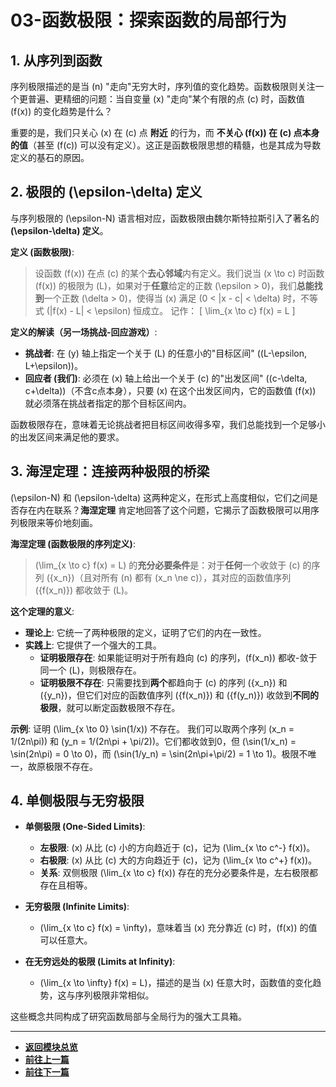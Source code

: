 # 03-函数极限：探索函数的局部行为

## 1. 从序列到函数

序列极限描述的是当 \(n\) "走向"无穷大时，序列值的变化趋势。函数极限则关注一个更普遍、更精细的问题：当自变量 \(x\) "走向"某个有限的点 \(c\) 时，函数值 \(f(x)\) 的变化趋势是什么？

重要的是，我们只关心 \(x\) 在 \(c\) 点 **附近** 的行为，而 **不关心 \(f(x)\) 在 \(c\) 点本身的值**（甚至 \(f(c)\) 可以没有定义）。这正是函数极限思想的精髓，也是其成为导数定义的基石的原因。

## 2. 极限的 \(\epsilon-\delta\) 定义

与序列极限的 \(\epsilon-N\) 语言相对应，函数极限由魏尔斯特拉斯引入了著名的 **\(\epsilon-\delta\) 定义**。

**定义 (函数极限)**:
> 设函数 \(f(x)\) 在点 \(c\) 的某个**去心邻域**内有定义。我们说当 \(x \to c\) 时函数 \(f(x)\) 的极限为 \(L\)，如果对于**任意**给定的正数 \(\epsilon > 0\)，我们**总能找到**一个正数 \(\delta > 0\)，使得当 \(x\) 满足 \(0 < |x - c| < \delta\) 时，不等式 \(|f(x) - L| < \epsilon\) 恒成立。
> 记作：
> \[ \lim_{x \to c} f(x) = L \]

**定义的解读（另一场挑战-回应游戏）**:
- **挑战者**: 在 \(y\) 轴上指定一个关于 \(L\) 的任意小的"目标区间" \((L-\epsilon, L+\epsilon)\)。
- **回应者 (我们)**: 必须在 \(x\) 轴上给出一个关于 \(c\) 的"出发区间" \((c-\delta, c+\delta)\)（不含c点本身），只要 \(x\) 在这个出发区间内，它的函数值 \(f(x)\) 就必须落在挑战者指定的那个目标区间内。

函数极限存在，意味着无论挑战者把目标区间收得多窄，我们总能找到一个足够小的出发区间来满足他的要求。

## 3. 海涅定理：连接两种极限的桥梁

\(\epsilon-N\) 和 \(\epsilon-\delta\) 这两种定义，在形式上高度相似，它们之间是否存在内在联系？**海涅定理** 肯定地回答了这个问题，它揭示了函数极限可以用序列极限来等价地刻画。

**海涅定理 (函数极限的序列定义)**:
> \(\lim_{x \to c} f(x) = L\) 的**充分必要条件**是：对于**任何**一个收敛于 \(c\) 的序列 \(\{x_n\}\)（且对所有 \(n\) 都有 \(x_n \ne c\)），其对应的函数值序列 \(\{f(x_n)\}\) 都收敛于 \(L\)。

**这个定理的意义**:
- **理论上**: 它统一了两种极限的定义，证明了它们的内在一致性。
- **实践上**: 它提供了一个强大的工具。
  - **证明极限存在**: 如果能证明对于所有趋向 \(c\) 的序列，\(f(x_n)\) 都收-敛于同一个 \(L\)，则极限存在。
  - **证明极限不存在**: 只需要找到**两个**都趋向于 \(c\) 的序列 \(\{x_n\}\) 和 \(\{y_n\}\)，但它们对应的函数值序列 \(\{f(x_n)\}\) 和 \(\{f(y_n)\}\) 收敛到**不同的极限**，就可以断定函数极限不存在。

**示例**: 证明 \(\lim_{x \to 0} \sin(1/x)\) 不存在。
我们可以取两个序列 \(x_n = 1/(2n\pi)\) 和 \(y_n = 1/(2n\pi + \pi/2)\)。它们都收敛到0，但 \(\sin(1/x_n) = \sin(2n\pi) = 0 \to 0\)，而 \(\sin(1/y_n) = \sin(2n\pi+\pi/2) = 1 \to 1\)。极限不唯一，故原极限不存在。

## 4. 单侧极限与无穷极限

- **单侧极限 (One-Sided Limits)**:
  - **左极限**: \(x\) 从比 \(c\) 小的方向趋近于 \(c\)，记为 \(\lim_{x \to c^-} f(x)\)。
  - **右极限**: \(x\) 从比 \(c\) 大的方向趋近于 \(c\)，记为 \(\lim_{x \to c^+} f(x)\)。
  - **关系**: 双侧极限 \(\lim_{x \to c} f(x)\) 存在的充分必要条件是，左右极限都存在且相等。

- **无穷极限 (Infinite Limits)**:
  - \(\lim_{x \to c} f(x) = \infty\)，意味着当 \(x\) 充分靠近 \(c\) 时，\(f(x)\) 的值可以任意大。
- **在无穷远处的极限 (Limits at Infinity)**:
  - \(\lim_{x \to \infty} f(x) = L\)，描述的是当 \(x\) 任意大时，函数值的变化趋势，这与序列极限非常相似。

这些概念共同构成了研究函数局部与全局行为的强大工具箱。

---

-   **[返回模块总览](./00-模块总览.md)**
-   **[前往上一篇](./02-序列极限.md)**
-   **[前往下一篇](./04-连续性.md)** 